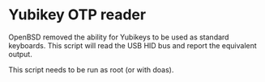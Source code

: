 # Yubikey OTP reader

OpenBSD removed the ability for Yubikeys to be used as standard keyboards.
This script will read the USB HID bus and report the equivalent output.

This script needs to be run as root (or with doas).
